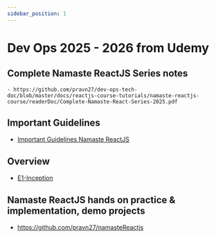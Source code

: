 ```yaml
---
sidebar_position: 1
---
```


# Dev Ops 2025 - 2026 from Udemy

## Complete Namaste ReactJS Series notes

    - https://github.com/pravn27/dev-ops-tech-doc/blob/master/docs/reactjs-course-tutorials/namaste-reactjs-course/readerDoc/Complete-Namaste-React-Series-2025.pdf

## Important Guidelines

- [Important Guidelines Namaste ReactJS](https://github.com/pravn27/dev-ops-tech-doc/blob/38b7c859f127759974c690baeabebbdb77ab51f9/docs/reactjs-course-tutorials/namaste-reactjs-course/Important-guidelines-Namaste-ReactJS.pdf)

## Overview

- [E1-Inception](./readerDoc/E1-Inception/E1-Inception.md)

## Namaste ReactJS hands on practice & implementation, demo projects

- https://github.com/pravn27/namasteReactjs
